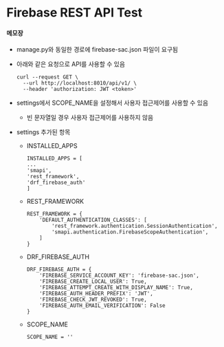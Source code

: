 # Firebase REST API Test

#### 메모장
- manage.py와 동일한 경로에 firebase-sac.json 파일이 요구됨
- 아래와 같은 요청으로 API를 사용할 수 있음
  ```
  curl --request GET \
    --url http://localhost:8010/api/v1/ \
    --header 'authorization: JWT <token>'
  ```
- settings에서 SCOPE_NAME을 설정해서 사용자 접근제어를 사용할 수 있음
  - 빈 문자열일 경우 사용자 접근제어를 사용하지 않음
  
- settings 추가된 항목
  - INSTALLED_APPS
    ```
    INSTALLED_APPS = [
    ...
    'smapi',
    'rest_framework',
    'drf_firebase_auth'
    ]
    ```
  - REST_FRAMEWORK
    ```
    REST_FRAMEWORK = {
        'DEFAULT_AUTHENTICATION_CLASSES': [
            'rest_framework.authentication.SessionAuthentication',
            'smapi.authentication.FirebaseScopeAuthentication',
        ]
    }
    ```
  - DRF_FIREBASE_AUTH
    ```
    DRF_FIREBASE_AUTH = {
        'FIREBASE_SERVICE_ACCOUNT_KEY': 'firebase-sac.json',
        'FIREBASE_CREATE_LOCAL_USER': True,
        'FIREBASE_ATTEMPT_CREATE_WITH_DISPLAY_NAME': True,
        'FIREBASE_AUTH_HEADER_PREFIX': 'JWT',
        'FIREBASE_CHECK_JWT_REVOKED': True,
        'FIREBASE_AUTH_EMAIL_VERIFICATION': False
    }
    ```
  - SCOPE_NAME
    ```
    SCOPE_NAME = ''
    ```
